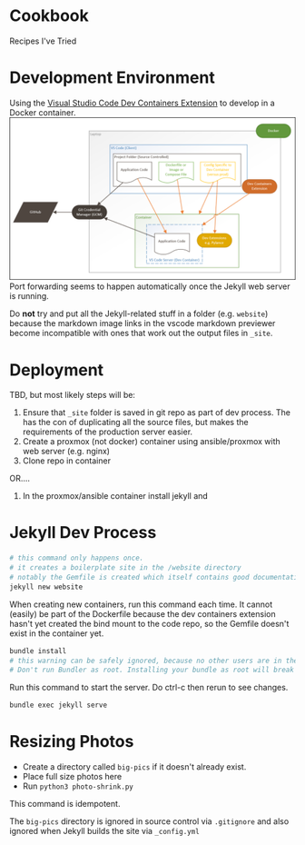 # Cookbook

Recipes I've Tried

# Development Environment
Using the [Visual Studio Code Dev Containers Extension](https://code.visualstudio.com/docs/devcontainers/containers) to develop in a Docker container.
![](/docs/dev-containers-arch.png)
Port forwarding seems to happen automatically once the Jekyll web server is running.

Do **not** try and put all the Jekyll-related stuff in a folder (e.g. `website`) because the markdown image links in the vscode markdown previewer become incompatible with ones that work out the output files in `_site`.

# Deployment
TBD, but most likely steps will be:
1. Ensure that `_site` folder is saved in git repo as part of dev process. The has the con of duplicating all the source files, but makes the requirements of the production server easier.
1. Create a proxmox (not docker) container using ansible/proxmox with web server (e.g. nginx)
1. Clone repo in container

OR....

1. In the proxmox/ansible container install jekyll and 


# Jekyll Dev Process
```sh
# this command only happens once.
# it creates a boilerplate site in the /website directory
# notably the Gemfile is created which itself contains good documentation
jekyll new website
```
When creating new containers, run this command each time. It cannot (easily) be part of the Dockerfile because the dev containers extension hasn't yet created the bind mount to the code repo, so the Gemfile doesn't exist in the container yet.
```sh
bundle install
# this warning can be safely ignored, because no other users are in the container
# Don't run Bundler as root. Installing your bundle as root will break this application for all non-root users on this machine.
```
Run this command to start the server. Do ctrl-c then rerun to see changes.
```sh
bundle exec jekyll serve
```

# Resizing Photos
- Create a directory called `big-pics` if it doesn't already exist.
- Place full size photos here
- Run `python3 photo-shrink.py`

This command is idempotent.

The `big-pics` directory is ignored in source control via `.gitignore` and also ignored when Jekyll builds the site via `_config.yml`

